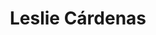 ---
title: "Leslie Cárdenas"
image: "images/team/generico-F.jpg"
jobtitle: "Auxiliar - Curso Robótica y Mecatrónica"
category: estudiante
weight: 11
---